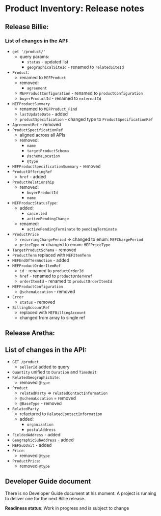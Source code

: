 # Product Inventory: Release notes

## Release Billie:

### List of changes in the API:

- `get '/product/'`
  - query params:
    - `status` - updated list
    - `geographicalSiteId` - renamed to `relatedSiteId`
- `Product`:
  - renamed to `MEFProduct`
  - removed:
    - `agreement`
  - `MEFProductConfiguration` - renamed to `productConfiguration`
  - `buyerProductId` - renamed to `externalId`
- `MEFProductSummary`
  - renamed to `MEFProduct_Find`
  - `lastUpdateDate` - added
  - `productSpecification` - changed type to `ProductSpecificationRef`
- `AgreementRef` - removed
- `ProductSpecificationRef`
  - aligned across all APIs
  - removed:
    - `name`
    - `targetProductSchema`
    - `@schemaLocation`
    - `@type`
- `MEFProductSpecificationSummary` - removed
- `ProductOfferingRef`
  - `href` - added
- `ProductRelationship`
  - removed:
    - `buyerProductId`
    - `name`
- `MEFProductStatusType`:
  - added:
    - `cancelled`
    - `activePendingChange`
  - renamed:
    - `activePendingTerminate` to `pendingTerminate`
- `ProductPrice`
  - `recurringChargePeriod` => changed to enum: `MEFChargePeriod`
  - `priceType` => changed to enum: `MEFPriceType`
- `TargetProductSchema` - removed
- `ProductTerm` replaced with `MEFItemTerm`
- `MEFEndOfTermAction` - added
- `MEFProductOrderItemRef`
  - `id` - renamed to `productOrderId`
  - `href` - renamed to `productOrderHref`
  - `orderItemId` - renamed to `productOrderItemId`
- `MEFProductConfiguration`
	- `@schemaLocation` - removed
- `Error`
	- `status` - removed
- `BillingAccountRef`
	- replaced with `MEFBillingAccount`
	- changed from array to single ref

## Release Aretha:

## List of changes in the API:

- `GET /product`
  - `sellerId` added to query
- `Quantity` unified to `Duration` and `TimeUnit`
- `RelatedGeographicSite`:
  - removed `@type`
- `Product`
  - `relatedParty` => `relatedContactInformation`
  - `@schemaLocation` = removed
  - `@BaseType` - removed
- `RelatedParty`
  - refactored to `RelatedContactInformation`
  - added:
    - `organization`
    - `postalAddress`
- `FieldedAddress` - added
- `GeographicSubAddress` - added
- `MEFSubUnit` - added
- `Price`:
  - removed `@type`
- `ProductPrice`:
  - removed `@type`

## Developer Guide document

There is no Developer Guide document at his moment. A project is running to
deliver one for the next Billie release.

**Readiness status**: Work in progress and is subject to change
